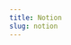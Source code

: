 ```yaml
---
title: Notion
slug: notion
---
```


<script>
window.location = "https://www.notion.so/?r=6445d974f9394c4299f682bd0855f5bd";
</script>
